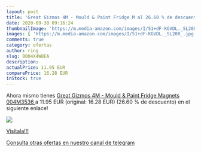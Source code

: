 ```yaml
---
layout: post
title: 'Great Gizmos 4M - Mould & Paint Fridge M al 26.60 % de descuento'
date: 2020-09-30 09:16:24
thumbnailImage: 'https://m.media-amazon.com/images/I/51+dF-KGVDL._SL200_.jpg'
images: [ 'https://m.media-amazon.com/images/I/51+dF-KGVDL._SL200_.jpg' ]
comments: true
category: ofertas
author: ring
slug: B004X4W8EA
description:
actualPrice: 11.95 EUR
comparePrice: 16.28 EUR
inStock: true
---
```


Ahora mismo tienes [Great Gizmos 4M - Mould & Paint Fridge Magnets  004M3536 ](https://www.amazon.com/dp/B004X4W8EA/?tag=redken08-20) a 11.95 EUR (original: 16.28 EUR) (26.60 %  de descuento) en el siguiente enlace!

[![](https://m.media-amazon.com/images/I/51+dF-KGVDL._SL200_.jpg)](https://www.amazon.com/dp/B004X4W8EA/?tag=redken08-20)

[Visítala!!!](https://www.amazon.com/dp/B004X4W8EA/?tag=redken08-20)

[Consulta otras ofertas en nuestro canal de telegram](https://t.me/s/ofertas25)
